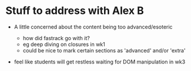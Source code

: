 # Stuff to address with Alex B

- A little concerned about the content being too advanced/esoteric
  - how did fastrack go with it?
  - eg deep diving on closures in wk1
  - could be nice to mark certain sections as 'advanced' and/or 'extra'

- feel like students will get restless waiting for DOM manipulation in wk3

